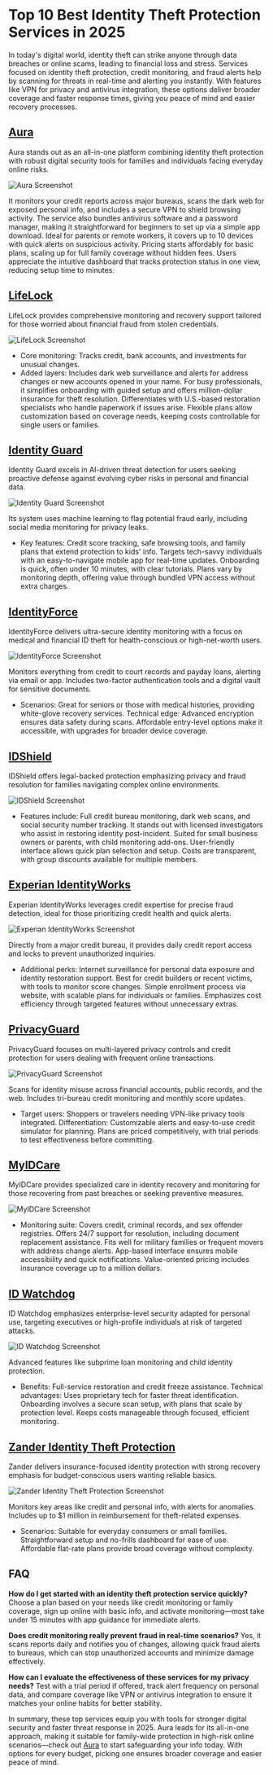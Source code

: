 # Top 10 Best Identity Theft Protection Services in 2025

In today's digital world, identity theft can strike anyone through data breaches or online scams, leading to financial loss and stress. Services focused on identity theft protection, credit monitoring, and fraud alerts help by scanning for threats in real-time and alerting you instantly. With features like VPN for privacy and antivirus integration, these options deliver broader coverage and faster response times, giving you peace of mind and easier recovery processes.

## [Aura](https://www.aura.com/)
Aura stands out as an all-in-one platform combining identity theft protection with robust digital security tools for families and individuals facing everyday online risks.

![Aura Screenshot](image/aura.webp)


It monitors your credit reports across major bureaus, scans the dark web for exposed personal info, and includes a secure VPN to shield browsing activity.
The service also bundles antivirus software and a password manager, making it straightforward for beginners to set up via a simple app download.
Ideal for parents or remote workers, it covers up to 10 devices with quick alerts on suspicious activity.
Pricing starts affordably for basic plans, scaling up for full family coverage without hidden fees.
Users appreciate the intuitive dashboard that tracks protection status in one view, reducing setup time to minutes.

## [LifeLock](https://www.lifelock.com/)
LifeLock provides comprehensive monitoring and recovery support tailored for those worried about financial fraud from stolen credentials.

![LifeLock Screenshot](image/lifelock.webp)


- Core monitoring: Tracks credit, bank accounts, and investments for unusual changes.
- Added layers: Includes dark web surveillance and alerts for address changes or new accounts opened in your name.
For busy professionals, it simplifies onboarding with guided setup and offers million-dollar insurance for theft resolution.
Differentiates with U.S.-based restoration specialists who handle paperwork if issues arise.
Flexible plans allow customization based on coverage needs, keeping costs controllable for single users or families.

## [Identity Guard](https://www.identityguard.com/)
Identity Guard excels in AI-driven threat detection for users seeking proactive defense against evolving cyber risks in personal and financial data.

![Identity Guard Screenshot](image/identityguard.webp)


Its system uses machine learning to flag potential fraud early, including social media monitoring for privacy leaks.
- Key features: Credit score tracking, safe browsing tools, and family plans that extend protection to kids' info.
Targets tech-savvy individuals with an easy-to-navigate mobile app for real-time updates.
Onboarding is quick, often under 10 minutes, with clear tutorials.
Plans vary by monitoring depth, offering value through bundled VPN access without extra charges.

## [IdentityForce](https://www.identityforce.com/)
IdentityForce delivers ultra-secure identity monitoring with a focus on medical and financial ID theft for health-conscious or high-net-worth users.

![IdentityForce Screenshot](image/identityforce.webp)


Monitors everything from credit to court records and payday loans, alerting via email or app.
Includes two-factor authentication tools and a digital vault for sensitive documents.
- Scenarios: Great for seniors or those with medical histories, providing white-glove recovery services.
Technical edge: Advanced encryption ensures data safety during scans.
Affordable entry-level options make it accessible, with upgrades for broader device coverage.

## [IDShield](https://www.idshield.com/)
IDShield offers legal-backed protection emphasizing privacy and fraud resolution for families navigating complex online environments.

![IDShield Screenshot](image/idshield.webp)


- Features include: Full credit bureau monitoring, dark web scans, and social security number tracking.
It stands out with licensed investigators who assist in restoring identity post-incident.
Suited for small business owners or parents, with child monitoring add-ons.
User-friendly interface allows quick plan selection and setup.
Costs are transparent, with group discounts available for multiple members.

## [Experian IdentityWorks](https://www.experian.com/identity/works)
Experian IdentityWorks leverages credit expertise for precise fraud detection, ideal for those prioritizing credit health and quick alerts.

![Experian IdentityWorks Screenshot](image/experian.webp)


Directly from a major credit bureau, it provides daily credit report access and locks to prevent unauthorized inquiries.
- Additional perks: Internet surveillance for personal data exposure and identity restoration support.
Best for credit builders or recent victims, with tools to monitor score changes.
Simple enrollment process via website, with scalable plans for individuals or families.
Emphasizes cost efficiency through targeted features without unnecessary extras.

## [PrivacyGuard](https://www.privacyguard.com/)
PrivacyGuard focuses on multi-layered privacy controls and credit protection for users dealing with frequent online transactions.

![PrivacyGuard Screenshot](image/privacyguard.webp)


Scans for identity misuse across financial accounts, public records, and the web.
Includes tri-bureau credit monitoring and monthly score updates.
- Target users: Shoppers or travelers needing VPN-like privacy tools integrated.
Differentiation: Customizable alerts and easy-to-use credit simulator for planning.
Plans are priced competitively, with trial periods to test effectiveness before committing.

## [MyIDCare](https://www.myidcare.com/)
MyIDCare provides specialized care in identity recovery and monitoring for those recovering from past breaches or seeking preventive measures.

![MyIDCare Screenshot](image/myidcare.webp)


- Monitoring suite: Covers credit, criminal records, and sex offender registries.
Offers 24/7 support for resolution, including document replacement assistance.
Fits well for military families or frequent movers with address change alerts.
App-based interface ensures mobile accessibility and quick notifications.
Value-oriented pricing includes insurance coverage up to a million dollars.

## [ID Watchdog](https://www.idwatchdog.com/)
ID Watchdog emphasizes enterprise-level security adapted for personal use, targeting executives or high-profile individuals at risk of targeted attacks.

![ID Watchdog Screenshot](image/idwatchdog.webp)


Advanced features like subprime loan monitoring and child identity protection.
- Benefits: Full-service restoration and credit freeze assistance.
Technical advantages: Uses proprietary tech for faster threat identification.
Onboarding involves a secure scan setup, with plans that scale by protection level.
Keeps costs manageable through focused, efficient monitoring.

## [Zander Identity Theft Protection](https://www.zanderins.com/identity-theft-protection)
Zander delivers insurance-focused identity protection with strong recovery emphasis for budget-conscious users wanting reliable basics.

![Zander Identity Theft Protection Screenshot](image/zanderins.webp)


Monitors key areas like credit and personal info, with alerts for anomalies.
Includes up to $1 million in reimbursement for theft-related expenses.
- Scenarios: Suitable for everyday consumers or small families.
Straightforward setup and no-frills dashboard for ease of use.
Affordable flat-rate plans provide broad coverage without complexity.

## FAQ

**How do I get started with an identity theft protection service quickly?**
Choose a plan based on your needs like credit monitoring or family coverage, sign up online with basic info, and activate monitoring—most take under 15 minutes with app guidance for immediate alerts.

**Does credit monitoring really prevent fraud in real-time scenarios?**
Yes, it scans reports daily and notifies you of changes, allowing quick fraud alerts to bureaus, which can stop unauthorized accounts and minimize damage effectively.

**How can I evaluate the effectiveness of these services for my privacy needs?**
Test with a trial period if offered, track alert frequency on personal data, and compare coverage like VPN or antivirus integration to ensure it matches your online habits for better stability.

In summary, these top services equip you with tools for stronger digital security and faster threat response in 2025. Aura leads for its all-in-one approach, making it suitable for family-wide protection in high-risk online scenarios—check out [Aura](https://www.aura.com/) to start safeguarding your info today. With options for every budget, picking one ensures broader coverage and easier peace of mind.
